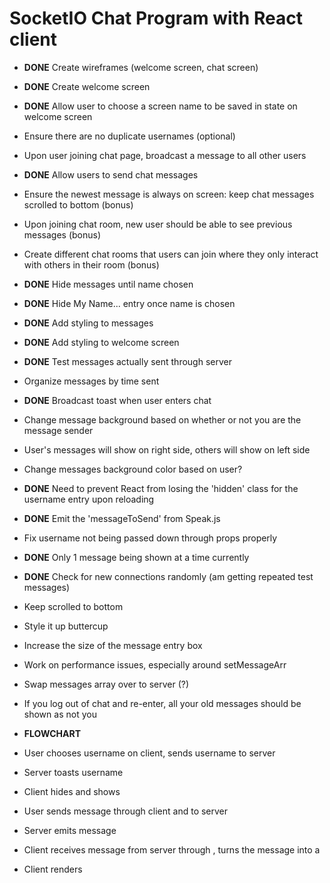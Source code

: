 # SocketIO Chat Program with React client

- **DONE** Create wireframes (welcome screen, chat screen)
- **DONE** Create welcome screen
- **DONE** Allow user to choose a screen name to be saved in state on welcome screen
- Ensure there are no duplicate usernames (optional)
- Upon user joining chat page, broadcast a message to all other users
- **DONE** Allow users to send chat messages
- Ensure the newest message is always on screen: keep chat messages scrolled to bottom (bonus)
- Upon joining chat room, new user should be able to see previous messages (bonus)
- Create different chat rooms that users can join where they only interact with others in their room (bonus)

- **DONE** Hide messages until name chosen
- **DONE** Hide My Name... entry once name is chosen
- **DONE** Add styling to messages
- **DONE** Add styling to welcome screen
- **DONE** Test messages actually sent through server
- Organize messages by time sent
- **DONE** Broadcast toast when user enters chat
- Change message background based on whether or not you are the message sender
- User's messages will show on right side, others will show on left side
- Change messages background color based on user?
- **DONE** Need to prevent React from losing the 'hidden' class for the username entry upon reloading
- **DONE** Emit the 'messageToSend' from Speak.js
- Fix username not being passed down through props properly
- **DONE** Only 1 message being shown at a time currently
- **DONE** Check for new connections randomly (am getting repeated test messages)
- Keep scrolled to bottom
- Style it up buttercup
- Increase the size of the message entry box
- Work on performance issues, especially around setMessageArr
- Swap messages array over to server (?)
- If you log out of chat and re-enter, all your old messages should be shown as not you

- **FLOWCHART**
- User chooses username on client, sends username to server
- Server toasts username
- Client hides <Welcome> and shows <Chat>
- User sends message through client and <Chat> to server
- Server emits message
- Client receives message from server through <Messages>, turns the message into a <Message>
- Client renders <Messages>

